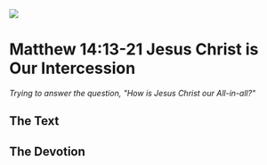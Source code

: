 <img class="intro-right" src="/images/art-matthew.jpg">

# Matthew 14:13-21 Jesus Christ is Our Intercession

*Trying to answer the question, "How is Jesus Christ our All-in-all?"*

## The Text

## The Devotion